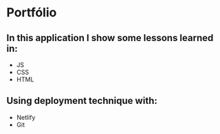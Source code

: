 # Portfólio

## In this application I show some lessons learned in:

- JS
- CSS
- HTML

## Using deployment technique with:

- Netlify
- Git